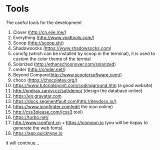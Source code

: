 # Tools
The useful tools for the development

1. Clover (http://cn.ejie.me/)
2. Everything (http://www.voidtools.com/)
3. Scoop (http://scoop.sh/)
4. Shadowsocks (https://www.shadowsocks.com)
5. concfg (which can be installed by scoop in the terminal), it is used to custom the color theme of the termial
6. Solorized (http://ethanschoonover.com/solarized)
7. cmder (http://cmder.net/)
8. Beyond Compare(http://www.scootersoftware.com/)
9. choco (https://chocolatey.org/)
10. https://www.tutorialspoint.com/codingground.htm (a good website)
11. http://ondras.zarovi.cz/sql/demo/ (design the database online)
12. https://en.gravatar.com
13. https://docs.segmentfault.com(http://devdocs.io/)
14. https://www.iconfinder.com(edit the icon online)
15. http://css3please.com/(css3 tool)
16. https://turbo.net/
17. http://www.iconfont.cn + https://icomoon.io (you will be happy to generate the web fonts)
18. https://app.quicktype.io

it will continue...
